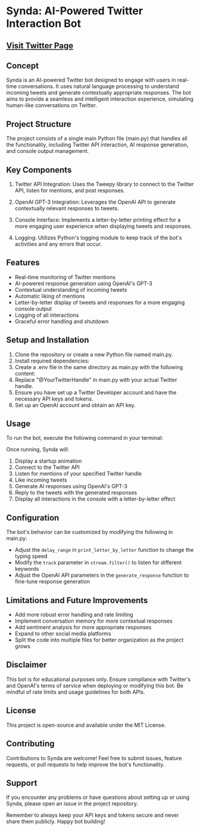 # Synda: AI-Powered Twitter Interaction Bot

## [Visit Twitter Page](https://x.com/SyndaAI_)

## Concept

Synda is an AI-powered Twitter bot designed to engage with users in real-time conversations. It uses natural language processing to understand incoming tweets and generate contextually appropriate responses. The bot aims to provide a seamless and intelligent interaction experience, simulating human-like conversations on Twitter.

## Project Structure

The project consists of a single main Python file (main.py) that handles all the functionality, including Twitter API interaction, AI response generation, and console output management.

## Key Components

1. Twitter API Integration: Uses the Tweepy library to connect to the Twitter API, listen for mentions, and post responses.

2. OpenAI GPT-3 Integration: Leverages the OpenAI API to generate contextually relevant responses to tweets.

3. Console Interface: Implements a letter-by-letter printing effect for a more engaging user experience when displaying tweets and responses.

4. Logging: Utilizes Python's logging module to keep track of the bot's activities and any errors that occur.

## Features

- Real-time monitoring of Twitter mentions
- AI-powered response generation using OpenAI's GPT-3
- Contextual understanding of incoming tweets
- Automatic liking of mentions
- Letter-by-letter display of tweets and responses for a more engaging console output
- Logging of all interactions
- Graceful error handling and shutdown

## Setup and Installation

1. Clone the repository or create a new Python file named main.py.
2. Install required dependencies:
3. Create a .env file in the same directory as main.py with the following content:
4. Replace "@YourTwitterHandle" in main.py with your actual Twitter handle.
5. Ensure you have set up a Twitter Developer account and have the necessary API keys and tokens.
6. Set up an OpenAI account and obtain an API key.

## Usage

To run the bot, execute the following command in your terminal:

Once running, Synda will:
1. Display a startup animation
2. Connect to the Twitter API
3. Listen for mentions of your specified Twitter handle
4. Like incoming tweets
5. Generate AI responses using OpenAI's GPT-3
6. Reply to the tweets with the generated responses
7. Display all interactions in the console with a letter-by-letter effect

## Configuration

The bot's behavior can be customized by modifying the following in main.py:
- Adjust the `delay_range` in `print_letter_by_letter` function to change the typing speed
- Modify the `track` parameter in `stream.filter()` to listen for different keywords
- Adjust the OpenAI API parameters in the `generate_response` function to fine-tune response generation

## Limitations and Future Improvements

- Add more robust error handling and rate limiting
- Implement conversation memory for more contextual responses
- Add sentiment analysis for more appropriate responses
- Expand to other social media platforms
- Split the code into multiple files for better organization as the project grows

## Disclaimer

This bot is for educational purposes only. Ensure compliance with Twitter's and OpenAI's terms of service when deploying or modifying this bot. Be mindful of rate limits and usage guidelines for both APIs.

## License

This project is open-source and available under the MIT License.

## Contributing

Contributions to Synda are welcome! Feel free to submit issues, feature requests, or pull requests to help improve the bot's functionality.

## Support

If you encounter any problems or have questions about setting up or using Synda, please open an issue in the project repository.

Remember to always keep your API keys and tokens secure and never share them publicly. Happy bot building!
